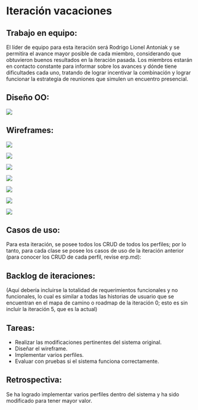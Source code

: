 # Iteración vacaciones
## Trabajo en equipo:
El líder de equipo para esta iteración será Rodrigo Lionel Antoniak y se permitira el avance mayor posible de cada miembro, considerando que obtuvieron buenos resultados en la iteración pasada. Los miembros estarán en contacto constante para informar sobre los avances y dónde tiene dificultades cada uno, tratando de lograr incentivar la combinación y lograr funcionar la estrategia de reuniones que simulen un encuentro presencial.
## Diseño OO:
![](./clases.JPG)
## Wireframes:
![](./menu.JPG)

![](./formProductor.JPG)

![](./formLote.JPG)

![](./formCuadro.JPG)

![](./formEmpleado.JPG)

![](./formSecadero.JPG)

![](./formCosecha.JPG)
## Casos de uso:
Para esta iteración, se posee todos los CRUD de todos los perfiles; por lo tanto, para cada clase se posee los casos de uso de la iteración anterior (para conocer los CRUD de cada perfil, revise erp.md):
## Backlog de iteraciones:
(Aquí debería incluirse la totalidad de requerimientos funcionales y no funcionales, lo cual es similar a todas las historias de usuario que se encuentran en el mapa de camino o roadmap de la iteración 0; esto es sin incluir la iteración 5, que es la actual)
## Tareas:
- Realizar las modificaciones pertinentes del sistema original.
- Diseñar el wireframe.
- Implementar varios perfiles.
- Evaluar con pruebas si el sistema funciona correctamente.
## Retrospectiva:
Se ha logrado implementar varios perfiles dentro del sistema y ha sido modificado para tener mayor valor.